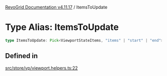 [RevoGrid Documentation v4.11.17](README.md) / ItemsToUpdate

# Type Alias: ItemsToUpdate

```ts
type ItemsToUpdate: Pick<ViewportStateItems, "items" | "start" | "end">;
```

## Defined in

[src/store/vp/viewport.helpers.ts:22](https://github.com/revolist/revogrid/blob/0844b37dbe4827c0b3ffa78b88f276b83e0fed00/src/store/vp/viewport.helpers.ts#L22)

